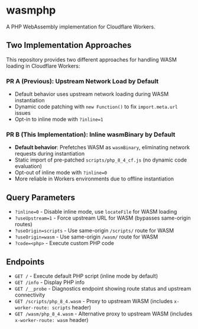 # wasmphp

A PHP WebAssembly implementation for Cloudflare Workers.

## Two Implementation Approaches

This repository provides two different approaches for handling WASM loading in Cloudflare Workers:

### PR A (Previous): Upstream Network Load by Default
- Default behavior uses upstream network loading during WASM instantiation
- Dynamic code patching with `new Function()` to fix `import.meta.url` issues
- Opt-in to inline mode with `?inline=1`

### PR B (This Implementation): Inline wasmBinary by Default
- **Default behavior**: Prefetches WASM as `wasmBinary`, eliminating network requests during instantiation
- Static import of pre-patched `scripts/php_8_4_cf.js` (no dynamic code evaluation)
- Opt-out of inline mode with `?inline=0`
- More reliable in Workers environments due to offline instantiation

## Query Parameters

- `?inline=0` - Disable inline mode, use `locateFile` for WASM loading
- `?useUpstream=1` - Force upstream URL for WASM (bypasses same-origin routes)
- `?useOrigin=scripts` - Use same-origin `/scripts/` route for WASM
- `?useOrigin=wasm` - Use same-origin `/wasm/` route for WASM
- `?code=<php>` - Execute custom PHP code

## Endpoints

- `GET /` - Execute default PHP script (inline mode by default)
- `GET /info` - Display PHP info
- `GET /__probe` - Diagnostics endpoint showing route status and upstream connectivity
- `GET /scripts/php_8_4.wasm` - Proxy to upstream WASM (includes `x-worker-route: scripts` header)
- `GET /wasm/php_8_4.wasm` - Alternative proxy to upstream WASM (includes `x-worker-route: wasm` header)